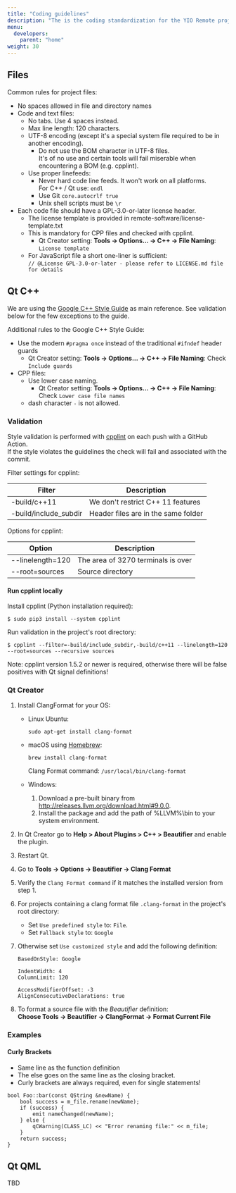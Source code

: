 ```yaml
---
title: "Coding guidelines"
description: "The is the coding standardization for the YIO Remote project."
menu:
  developers:
    parent: "home"
weight: 30
---
```


## Files

Common rules for project files:

- No spaces allowed in file and directory names
- Code and text files:
  - No tabs. Use 4 spaces instead.
  - Max line length: 120 characters.
  - UTF-8 encoding (except it's a special system file required to be in another encoding).
    - Do not use the BOM character in UTF-8 files.  
      It's of no use and certain tools will fail miserable when encountering a BOM (e.g. cpplint).
  - Use proper linefeeds:
    - Never hard code line feeds. It won't work on all platforms.  
      For C++ / Qt use: `endl`
    - Use Git `core.autocrlf true`
    - Unix shell scripts must be `\r`
- Each code file should have a GPL-3.0-or-later license header.
  - The license template is provided in remote-software/license-template.txt
  - This is mandatory for CPP files and checked with cpplint.
    - Qt Creator setting: **Tools -> Options... -> C++ -> File Naming**: `License template`
  - For JavaScript file a short one-liner is sufficient:  
    `// @License GPL-3.0-or-later - please refer to LICENSE.md file for details`

## Qt C++

We are using the [Google C++ Style Guide](https://google.github.io/styleguide/cppguide.html) as main reference.
See validation below for the few exceptions to the guide.

Additional rules to the Google C++ Style Guide:

- Use the modern `#pragma once` instead of the traditional `#ifndef` header guards
  - Qt Creator setting: **Tools -> Options... -> C++ -> File Naming**: Check `Include guards`
- CPP files:
  - Use lower case naming.
    - Qt Creator setting: **Tools -> Options... -> C++ -> File Naming**: Check `Lower case file names`
  - dash character `-` is not allowed.

### Validation

Style validation is performed with [cpplint](https://github.com/cpplint/cpplint) on each push with a GitHub Action.  
If the style violates the guidelines the check will fail and associated with the commit.

Filter settings for cpplint:

| Filter                | Description                         |
| --------------------- | ----------------------------------- |
| -build/c++11          | We don't restrict C++ 11 features   |
| -build/include_subdir | Header files are in the same folder |

Options for cpplint:

| Option           | Description                        |
| ---------------- | ---------------------------------- |
| --linelength=120 | The area of 3270 terminals is over |
| --root=sources   | Source directory                   |

#### Run cpplint locally

Install cpplint (Python installation required):

    $ sudo pip3 install --system cpplint

Run validation in the project's root directory:

    $ cpplint --filter=-build/include_subdir,-build/c++11 --linelength=120 --root=sources --recursive sources

Note: cpplint version 1.5.2 or newer is required, otherwise there will be false positives with Qt signal definitions!

### Qt Creator

1.  Install ClangFormat for your OS:

    - Linux Ubuntu:

          sudo apt-get install clang-format

    - macOS using [Homebrew](https://brew.sh/):

          brew install clang-format

      Clang Format command: `/usr/local/bin/clang-format`

    - Windows:
      1. Download a pre-built binary from <http://releases.llvm.org/download.html#9.0.0>.
      2. Install the package and add the path of %LLVM%\bin to your system environment.

2.  In Qt Creator go to **Help > About Plugins > C++ > Beautifier** and enable the plugin.
3.  Restart Qt.
4.  Go to **Tools -> Options -> Beautifier -> Clang Format**
5.  Verify the `Clang Format command` if it matches the installed version from step 1.
6.  For projects containing a clang format file `.clang-format` in the project's root directory:
    - Set `Use predefined style` to: `File`.
    - Set `Fallback style` to: `Google`
7.  Otherwise set `Use customized style` and add the following definition:

        BasedOnStyle: Google

        IndentWidth: 4
        ColumnLimit: 120

        AccessModifierOffset: -3
        AlignConsecutiveDeclarations: true

8.  To format a source file with the _Beautifier_ definition:  
    **Choose Tools -> Beautifier -> ClangFormat -> Format Current File**

### Examples

#### Curly Brackets

- Same line as the function definition
- The else goes on the same line as the closing bracket.
- Curly brackets are always required, even for single statements!

```
bool Foo::bar(const QString &newName) {
    bool success = m_file.rename(newName);
    if (success) {
        emit nameChanged(newName);
    } else {
        qCWarning(CLASS_LC) << "Error renaming file:" << m_file;
    }
    return success;
}
```

## Qt QML

TBD
